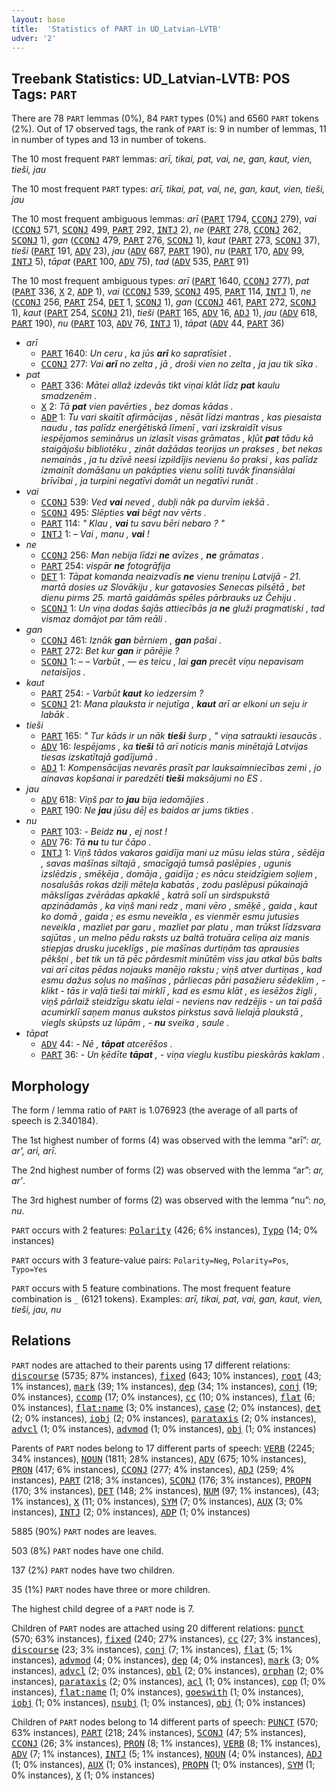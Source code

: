 ```yaml
---
layout: base
title:  'Statistics of PART in UD_Latvian-LVTB'
udver: '2'
---
```


## Treebank Statistics: UD_Latvian-LVTB: POS Tags: `PART`

There are 78 `PART` lemmas (0%), 84 `PART` types (0%) and 6560 `PART` tokens (2%).
Out of 17 observed tags, the rank of `PART` is: 9 in number of lemmas, 11 in number of types and 13 in number of tokens.

The 10 most frequent `PART` lemmas: <em>arī, tikai, pat, vai, ne, gan, kaut, vien, tieši, jau</em>

The 10 most frequent `PART` types:  <em>arī, tikai, pat, vai, ne, gan, kaut, vien, tieši, jau</em>

The 10 most frequent ambiguous lemmas: <em>arī</em> (<tt><a href="lv_lvtb-pos-PART.html">PART</a></tt> 1794, <tt><a href="lv_lvtb-pos-CCONJ.html">CCONJ</a></tt> 279), <em>vai</em> (<tt><a href="lv_lvtb-pos-CCONJ.html">CCONJ</a></tt> 571, <tt><a href="lv_lvtb-pos-SCONJ.html">SCONJ</a></tt> 499, <tt><a href="lv_lvtb-pos-PART.html">PART</a></tt> 292, <tt><a href="lv_lvtb-pos-INTJ.html">INTJ</a></tt> 2), <em>ne</em> (<tt><a href="lv_lvtb-pos-PART.html">PART</a></tt> 278, <tt><a href="lv_lvtb-pos-CCONJ.html">CCONJ</a></tt> 262, <tt><a href="lv_lvtb-pos-SCONJ.html">SCONJ</a></tt> 1), <em>gan</em> (<tt><a href="lv_lvtb-pos-CCONJ.html">CCONJ</a></tt> 479, <tt><a href="lv_lvtb-pos-PART.html">PART</a></tt> 276, <tt><a href="lv_lvtb-pos-SCONJ.html">SCONJ</a></tt> 1), <em>kaut</em> (<tt><a href="lv_lvtb-pos-PART.html">PART</a></tt> 273, <tt><a href="lv_lvtb-pos-SCONJ.html">SCONJ</a></tt> 37), <em>tieši</em> (<tt><a href="lv_lvtb-pos-PART.html">PART</a></tt> 191, <tt><a href="lv_lvtb-pos-ADV.html">ADV</a></tt> 23), <em>jau</em> (<tt><a href="lv_lvtb-pos-ADV.html">ADV</a></tt> 687, <tt><a href="lv_lvtb-pos-PART.html">PART</a></tt> 190), <em>nu</em> (<tt><a href="lv_lvtb-pos-PART.html">PART</a></tt> 170, <tt><a href="lv_lvtb-pos-ADV.html">ADV</a></tt> 99, <tt><a href="lv_lvtb-pos-INTJ.html">INTJ</a></tt> 5), <em>tāpat</em> (<tt><a href="lv_lvtb-pos-PART.html">PART</a></tt> 100, <tt><a href="lv_lvtb-pos-ADV.html">ADV</a></tt> 75), <em>tad</em> (<tt><a href="lv_lvtb-pos-ADV.html">ADV</a></tt> 535, <tt><a href="lv_lvtb-pos-PART.html">PART</a></tt> 91)

The 10 most frequent ambiguous types:  <em>arī</em> (<tt><a href="lv_lvtb-pos-PART.html">PART</a></tt> 1640, <tt><a href="lv_lvtb-pos-CCONJ.html">CCONJ</a></tt> 277), <em>pat</em> (<tt><a href="lv_lvtb-pos-PART.html">PART</a></tt> 336, <tt><a href="lv_lvtb-pos-X.html">X</a></tt> 2, <tt><a href="lv_lvtb-pos-ADP.html">ADP</a></tt> 1), <em>vai</em> (<tt><a href="lv_lvtb-pos-CCONJ.html">CCONJ</a></tt> 539, <tt><a href="lv_lvtb-pos-SCONJ.html">SCONJ</a></tt> 495, <tt><a href="lv_lvtb-pos-PART.html">PART</a></tt> 114, <tt><a href="lv_lvtb-pos-INTJ.html">INTJ</a></tt> 1), <em>ne</em> (<tt><a href="lv_lvtb-pos-CCONJ.html">CCONJ</a></tt> 256, <tt><a href="lv_lvtb-pos-PART.html">PART</a></tt> 254, <tt><a href="lv_lvtb-pos-DET.html">DET</a></tt> 1, <tt><a href="lv_lvtb-pos-SCONJ.html">SCONJ</a></tt> 1), <em>gan</em> (<tt><a href="lv_lvtb-pos-CCONJ.html">CCONJ</a></tt> 461, <tt><a href="lv_lvtb-pos-PART.html">PART</a></tt> 272, <tt><a href="lv_lvtb-pos-SCONJ.html">SCONJ</a></tt> 1), <em>kaut</em> (<tt><a href="lv_lvtb-pos-PART.html">PART</a></tt> 254, <tt><a href="lv_lvtb-pos-SCONJ.html">SCONJ</a></tt> 21), <em>tieši</em> (<tt><a href="lv_lvtb-pos-PART.html">PART</a></tt> 165, <tt><a href="lv_lvtb-pos-ADV.html">ADV</a></tt> 16, <tt><a href="lv_lvtb-pos-ADJ.html">ADJ</a></tt> 1), <em>jau</em> (<tt><a href="lv_lvtb-pos-ADV.html">ADV</a></tt> 618, <tt><a href="lv_lvtb-pos-PART.html">PART</a></tt> 190), <em>nu</em> (<tt><a href="lv_lvtb-pos-PART.html">PART</a></tt> 103, <tt><a href="lv_lvtb-pos-ADV.html">ADV</a></tt> 76, <tt><a href="lv_lvtb-pos-INTJ.html">INTJ</a></tt> 1), <em>tāpat</em> (<tt><a href="lv_lvtb-pos-ADV.html">ADV</a></tt> 44, <tt><a href="lv_lvtb-pos-PART.html">PART</a></tt> 36)


* <em>arī</em>
  * <tt><a href="lv_lvtb-pos-PART.html">PART</a></tt> 1640: <em>Un ceru , ka jūs <b>arī</b> ko sapratīsiet .</em>
  * <tt><a href="lv_lvtb-pos-CCONJ.html">CCONJ</a></tt> 277: <em>Vai <b>arī</b> no zelta , jā , droši vien no zelta , ja jau tik sīka .</em>
* <em>pat</em>
  * <tt><a href="lv_lvtb-pos-PART.html">PART</a></tt> 336: <em>Mātei allaž izdevās tikt viņai klāt līdz <b>pat</b> kaulu smadzenēm .</em>
  * <tt><a href="lv_lvtb-pos-X.html">X</a></tt> 2: <em>Tā <b>pat</b> vien pavērties , bez domas kādas .</em>
  * <tt><a href="lv_lvtb-pos-ADP.html">ADP</a></tt> 1: <em>Tu vari skaitīt afirmācijas , nēsāt līdzi mantras , kas piesaista naudu , tas palīdz enerģētiskā līmenī , vari izskraidīt visus iespējamos seminārus un izlasīt visas grāmatas , kļūt <b>pat</b> tādu kā staigājošu bibliotēku , zināt dažādas teorijas un prakses , bet nekas nemainās , ja tu dzīvē neesi izpildījis nevienu šo praksi , kas palīdz izmainīt domāšanu un pakāpties vienu solīti tuvāk finansiālai brīvībai , ja turpini negatīvi domāt un negatīvi runāt .</em>
* <em>vai</em>
  * <tt><a href="lv_lvtb-pos-CCONJ.html">CCONJ</a></tt> 539: <em>Ved <b>vai</b> neved , dubļi nāk pa durvīm iekšā .</em>
  * <tt><a href="lv_lvtb-pos-SCONJ.html">SCONJ</a></tt> 495: <em>Slēpties <b>vai</b> bēgt nav vērts .</em>
  * <tt><a href="lv_lvtb-pos-PART.html">PART</a></tt> 114: <em>" Klau , <b>vai</b> tu savu bēri nebaro ? "</em>
  * <tt><a href="lv_lvtb-pos-INTJ.html">INTJ</a></tt> 1: <em>– Vai , manu , <b>vai</b> !</em>
* <em>ne</em>
  * <tt><a href="lv_lvtb-pos-CCONJ.html">CCONJ</a></tt> 256: <em>Man nebija līdzi <b>ne</b> avīzes , <b>ne</b> grāmatas .</em>
  * <tt><a href="lv_lvtb-pos-PART.html">PART</a></tt> 254: <em>vispār <b>ne</b> fotogrāfija</em>
  * <tt><a href="lv_lvtb-pos-DET.html">DET</a></tt> 1: <em>Tāpat komanda neaizvadīs <b>ne</b> vienu treniņu Latvijā - 21. martā dosies uz Slovākiju , kur gatavosies Senecas pilsētā , bet dienu pirms 25. martā gaidāmās spēles pārbrauks uz Čehiju .</em>
  * <tt><a href="lv_lvtb-pos-SCONJ.html">SCONJ</a></tt> 1: <em>Un viņa dodas šajās attiecībās ja <b>ne</b> gluži pragmatiski , tad vismaz domājot par tām reāli .</em>
* <em>gan</em>
  * <tt><a href="lv_lvtb-pos-CCONJ.html">CCONJ</a></tt> 461: <em>Iznāk <b>gan</b> bērniem , <b>gan</b> pašai .</em>
  * <tt><a href="lv_lvtb-pos-PART.html">PART</a></tt> 272: <em>Bet kur <b>gan</b> ir pārējie ?</em>
  * <tt><a href="lv_lvtb-pos-SCONJ.html">SCONJ</a></tt> 1: <em>– – Varbūt , — es teicu , lai <b>gan</b> precēt viņu nepavisam netaisījos .</em>
* <em>kaut</em>
  * <tt><a href="lv_lvtb-pos-PART.html">PART</a></tt> 254: <em>- Varbūt <b>kaut</b> ko iedzersim ?</em>
  * <tt><a href="lv_lvtb-pos-SCONJ.html">SCONJ</a></tt> 21: <em>Mana plauksta ir nejutīga , <b>kaut</b> arī ar elkoni un seju ir labāk .</em>
* <em>tieši</em>
  * <tt><a href="lv_lvtb-pos-PART.html">PART</a></tt> 165: <em>" Tur kāds ir un nāk <b>tieši</b> šurp , " viņa satraukti iesaucās .</em>
  * <tt><a href="lv_lvtb-pos-ADV.html">ADV</a></tt> 16: <em>Iespējams , ka <b>tieši</b> tā arī noticis manis minētajā Latvijas tiesas izskatītajā gadījumā .</em>
  * <tt><a href="lv_lvtb-pos-ADJ.html">ADJ</a></tt> 1: <em>Kompensācijas nevarēs prasīt par lauksaimniecības zemi , jo ainavas kopšanai ir paredzēti <b>tieši</b> maksājumi no ES .</em>
* <em>jau</em>
  * <tt><a href="lv_lvtb-pos-ADV.html">ADV</a></tt> 618: <em>Viņš par to <b>jau</b> bija iedomājies .</em>
  * <tt><a href="lv_lvtb-pos-PART.html">PART</a></tt> 190: <em>Ne <b>jau</b> jūsu dēļ es baidos ar jums tikties .</em>
* <em>nu</em>
  * <tt><a href="lv_lvtb-pos-PART.html">PART</a></tt> 103: <em>- Beidz <b>nu</b> , ej nost !</em>
  * <tt><a href="lv_lvtb-pos-ADV.html">ADV</a></tt> 76: <em>Tā <b>nu</b> tu tur čāpo .</em>
  * <tt><a href="lv_lvtb-pos-INTJ.html">INTJ</a></tt> 1: <em>Viņš tādos vakaros gaidīja mani uz mūsu ielas stūra , sēdēja , savas mašīnas siltajā , smacīgajā tumsā paslēpies , ugunis izslēdzis , smēķēja , domāja , gaidīja ; es nācu steidzīgiem soļiem , nosalušās rokas dziļi mēteļa kabatās , zodu paslēpusi pūkainajā mākslīgas zvērādas apkaklē , katrā solī un sirdspukstā apzinādamās , ka viņš mani redz , mani vēro , smēķē , gaida , kaut ko domā , gaida ; es esmu neveikla , es vienmēr esmu jutusies neveikla , mazliet par garu , mazliet par platu , man trūkst līdzsvara sajūtas , un melno pēdu raksts uz baltā trotuāra celiņa aiz manis stiepjas drusku juceklīgs , pie mašīnas durtiņām tas aprausies pēkšņi , bet tik un tā pēc pārdesmit minūtēm viss jau atkal būs balts vai arī citas pēdas nojauks manējo rakstu ; viņš atver durtiņas , kad esmu dažus soļus no mašīnas , pārliecas pāri pasažieru sēdeklim , - klikt - tās ir vaļā tieši tai mirklī , kad es esmu klāt , es iesēžos žigli , viņš pārlaiž steidzīgu skatu ielai - neviens nav redzējis - un tai pašā acumirklī saņem manus aukstos pirkstus savā lielajā plaukstā , viegls skūpsts uz lūpām , - <b>nu</b> sveika , saule .</em>
* <em>tāpat</em>
  * <tt><a href="lv_lvtb-pos-ADV.html">ADV</a></tt> 44: <em>- Nē , <b>tāpat</b> atcerēšos .</em>
  * <tt><a href="lv_lvtb-pos-PART.html">PART</a></tt> 36: <em>- Un ķēdīte <b>tāpat</b> , - viņa vieglu kustību pieskārās kaklam .</em>

## Morphology

The form / lemma ratio of `PART` is 1.076923 (the average of all parts of speech is 2.340184).

The 1st highest number of forms (4) was observed with the lemma “arī”: <em>ar, ar', ari, arī</em>.

The 2nd highest number of forms (2) was observed with the lemma “ar”: <em>ar, ar'</em>.

The 3rd highest number of forms (2) was observed with the lemma “nu”: <em>no, nu</em>.

`PART` occurs with 2 features: <tt><a href="lv_lvtb-feat-Polarity.html">Polarity</a></tt> (426; 6% instances), <tt><a href="lv_lvtb-feat-Typo.html">Typo</a></tt> (14; 0% instances)

`PART` occurs with 3 feature-value pairs: `Polarity=Neg`, `Polarity=Pos`, `Typo=Yes`

`PART` occurs with 5 feature combinations.
The most frequent feature combination is `_` (6121 tokens).
Examples: <em>arī, tikai, pat, vai, gan, kaut, vien, tieši, jau, nu</em>


## Relations

`PART` nodes are attached to their parents using 17 different relations: <tt><a href="lv_lvtb-dep-discourse.html">discourse</a></tt> (5735; 87% instances), <tt><a href="lv_lvtb-dep-fixed.html">fixed</a></tt> (643; 10% instances), <tt><a href="lv_lvtb-dep-root.html">root</a></tt> (43; 1% instances), <tt><a href="lv_lvtb-dep-mark.html">mark</a></tt> (39; 1% instances), <tt><a href="lv_lvtb-dep-dep.html">dep</a></tt> (34; 1% instances), <tt><a href="lv_lvtb-dep-conj.html">conj</a></tt> (19; 0% instances), <tt><a href="lv_lvtb-dep-ccomp.html">ccomp</a></tt> (17; 0% instances), <tt><a href="lv_lvtb-dep-cc.html">cc</a></tt> (10; 0% instances), <tt><a href="lv_lvtb-dep-flat.html">flat</a></tt> (6; 0% instances), <tt><a href="lv_lvtb-dep-flat-name.html">flat:name</a></tt> (3; 0% instances), <tt><a href="lv_lvtb-dep-case.html">case</a></tt> (2; 0% instances), <tt><a href="lv_lvtb-dep-det.html">det</a></tt> (2; 0% instances), <tt><a href="lv_lvtb-dep-iobj.html">iobj</a></tt> (2; 0% instances), <tt><a href="lv_lvtb-dep-parataxis.html">parataxis</a></tt> (2; 0% instances), <tt><a href="lv_lvtb-dep-advcl.html">advcl</a></tt> (1; 0% instances), <tt><a href="lv_lvtb-dep-advmod.html">advmod</a></tt> (1; 0% instances), <tt><a href="lv_lvtb-dep-obj.html">obj</a></tt> (1; 0% instances)

Parents of `PART` nodes belong to 17 different parts of speech: <tt><a href="lv_lvtb-pos-VERB.html">VERB</a></tt> (2245; 34% instances), <tt><a href="lv_lvtb-pos-NOUN.html">NOUN</a></tt> (1811; 28% instances), <tt><a href="lv_lvtb-pos-ADV.html">ADV</a></tt> (675; 10% instances), <tt><a href="lv_lvtb-pos-PRON.html">PRON</a></tt> (417; 6% instances), <tt><a href="lv_lvtb-pos-CCONJ.html">CCONJ</a></tt> (277; 4% instances), <tt><a href="lv_lvtb-pos-ADJ.html">ADJ</a></tt> (259; 4% instances), <tt><a href="lv_lvtb-pos-PART.html">PART</a></tt> (218; 3% instances), <tt><a href="lv_lvtb-pos-SCONJ.html">SCONJ</a></tt> (176; 3% instances), <tt><a href="lv_lvtb-pos-PROPN.html">PROPN</a></tt> (170; 3% instances), <tt><a href="lv_lvtb-pos-DET.html">DET</a></tt> (148; 2% instances), <tt><a href="lv_lvtb-pos-NUM.html">NUM</a></tt> (97; 1% instances),  (43; 1% instances), <tt><a href="lv_lvtb-pos-X.html">X</a></tt> (11; 0% instances), <tt><a href="lv_lvtb-pos-SYM.html">SYM</a></tt> (7; 0% instances), <tt><a href="lv_lvtb-pos-AUX.html">AUX</a></tt> (3; 0% instances), <tt><a href="lv_lvtb-pos-INTJ.html">INTJ</a></tt> (2; 0% instances), <tt><a href="lv_lvtb-pos-ADP.html">ADP</a></tt> (1; 0% instances)

5885 (90%) `PART` nodes are leaves.

503 (8%) `PART` nodes have one child.

137 (2%) `PART` nodes have two children.

35 (1%) `PART` nodes have three or more children.

The highest child degree of a `PART` node is 7.

Children of `PART` nodes are attached using 20 different relations: <tt><a href="lv_lvtb-dep-punct.html">punct</a></tt> (570; 63% instances), <tt><a href="lv_lvtb-dep-fixed.html">fixed</a></tt> (240; 27% instances), <tt><a href="lv_lvtb-dep-cc.html">cc</a></tt> (27; 3% instances), <tt><a href="lv_lvtb-dep-discourse.html">discourse</a></tt> (23; 3% instances), <tt><a href="lv_lvtb-dep-conj.html">conj</a></tt> (7; 1% instances), <tt><a href="lv_lvtb-dep-flat.html">flat</a></tt> (5; 1% instances), <tt><a href="lv_lvtb-dep-advmod.html">advmod</a></tt> (4; 0% instances), <tt><a href="lv_lvtb-dep-dep.html">dep</a></tt> (4; 0% instances), <tt><a href="lv_lvtb-dep-mark.html">mark</a></tt> (3; 0% instances), <tt><a href="lv_lvtb-dep-advcl.html">advcl</a></tt> (2; 0% instances), <tt><a href="lv_lvtb-dep-obl.html">obl</a></tt> (2; 0% instances), <tt><a href="lv_lvtb-dep-orphan.html">orphan</a></tt> (2; 0% instances), <tt><a href="lv_lvtb-dep-parataxis.html">parataxis</a></tt> (2; 0% instances), <tt><a href="lv_lvtb-dep-acl.html">acl</a></tt> (1; 0% instances), <tt><a href="lv_lvtb-dep-cop.html">cop</a></tt> (1; 0% instances), <tt><a href="lv_lvtb-dep-flat-name.html">flat:name</a></tt> (1; 0% instances), <tt><a href="lv_lvtb-dep-goeswith.html">goeswith</a></tt> (1; 0% instances), <tt><a href="lv_lvtb-dep-iobj.html">iobj</a></tt> (1; 0% instances), <tt><a href="lv_lvtb-dep-nsubj.html">nsubj</a></tt> (1; 0% instances), <tt><a href="lv_lvtb-dep-obj.html">obj</a></tt> (1; 0% instances)

Children of `PART` nodes belong to 14 different parts of speech: <tt><a href="lv_lvtb-pos-PUNCT.html">PUNCT</a></tt> (570; 63% instances), <tt><a href="lv_lvtb-pos-PART.html">PART</a></tt> (218; 24% instances), <tt><a href="lv_lvtb-pos-SCONJ.html">SCONJ</a></tt> (47; 5% instances), <tt><a href="lv_lvtb-pos-CCONJ.html">CCONJ</a></tt> (26; 3% instances), <tt><a href="lv_lvtb-pos-PRON.html">PRON</a></tt> (8; 1% instances), <tt><a href="lv_lvtb-pos-VERB.html">VERB</a></tt> (8; 1% instances), <tt><a href="lv_lvtb-pos-ADV.html">ADV</a></tt> (7; 1% instances), <tt><a href="lv_lvtb-pos-INTJ.html">INTJ</a></tt> (5; 1% instances), <tt><a href="lv_lvtb-pos-NOUN.html">NOUN</a></tt> (4; 0% instances), <tt><a href="lv_lvtb-pos-ADJ.html">ADJ</a></tt> (1; 0% instances), <tt><a href="lv_lvtb-pos-AUX.html">AUX</a></tt> (1; 0% instances), <tt><a href="lv_lvtb-pos-PROPN.html">PROPN</a></tt> (1; 0% instances), <tt><a href="lv_lvtb-pos-SYM.html">SYM</a></tt> (1; 0% instances), <tt><a href="lv_lvtb-pos-X.html">X</a></tt> (1; 0% instances)

